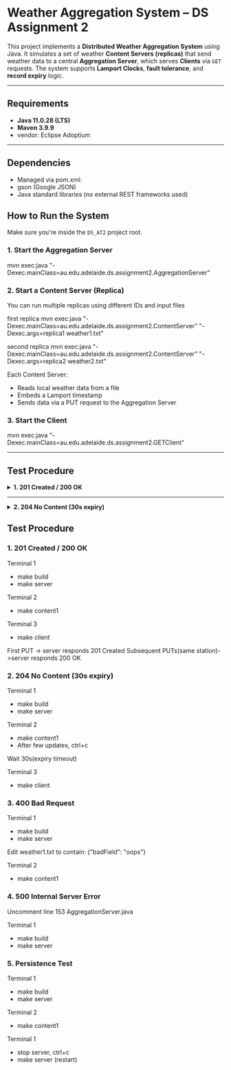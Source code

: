 # Weather Aggregation System – DS Assignment 2

This project implements a **Distributed Weather Aggregation System** using Java. It simulates a set of weather **Content Servers (replicas)** that send weather data to a central **Aggregation Server**, which serves **Clients** via `GET` requests. The system supports **Lamport Clocks**, **fault tolerance**, and **record expiry** logic.

---

## Requirements

- **Java 11.0.28 (LTS)**
- **Maven 3.9.9**
- vendor: Eclipse Adoptium

---

## Dependencies

- Managed via pom.xml:
- gson (Google JSON)
- Java standard libraries (no external REST frameworks used)

## How to Run the System

Make sure you're inside the `DS_AT2` project root.

### 1. **Start the Aggregation Server**

mvn exec:java "-Dexec.mainClass=au.edu.adelaide.ds.assignment2.AggregationServer"

### 2. **Start a Content Server (Replica)**

You can run multiple replicas using different IDs and input files

first replica
mvn exec:java "-Dexec.mainClass=au.edu.adelaide.ds.assignment2.ContentServer" "-Dexec.args=replica1 weather1.txt"

second replica
mvn exec:java "-Dexec.mainClass=au.edu.adelaide.ds.assignment2.ContentServer" "-Dexec.args=replica2 weather2.txt"

Each Content Server:
- Reads local weather data from a file
- Embeds a Lamport timestamp
- Sends data via a PUT request to the Aggregation Server

### 3. **Start the Client**

mvn exec:java "-Dexec.mainClass=au.edu.adelaide.ds.assignment2.GETClient"

---
## Test Procedure

<details>
  <summary><strong>1. 201 Created / 200 OK</strong></summary>

**Terminal 1**
- `make build`
- `make server`

**Terminal 2**
- `make content1`

**Terminal 3**
- `make client`

👉 First PUT → server responds **201 Created**  
👉 Subsequent PUTs (same station) → server responds **200 OK**

</details>

---

<details>
  <summary><strong>2. 204 No Content (30s expiry)</strong></summary>

**Terminal 1**
- `make build`
- `make server`

**Terminal 2**
- `make content1`
- After few updates, `ctrl+c`

⏳ Wait 30s (expiry timeout)

**Terminal 3**
- `make client`

👉 Server responds **204 No Content**

</details>

## Test Procedure

### 1. 201 Created / 200 OK 

Terminal 1
- make build
- make server

Terminal 2  
- make content1

Terminal 3
- make client

First PUT -> server responds 201 Created
Subsequent PUTs(same station)->server responds 200 OK

### 2. 204 No Content (30s expiry)

Terminal 1
- make build
- make server

Terminal 2
- make content1
- After few updates, ctrl+c

Wait 30s(expiry timeout)

Terminal 3
- make client

### 3. 400 Bad Request

Terminal 1
- make build
- make server

Edit weather1.txt to contain:
{"badField": "oops"}

Terminal 2
- make content1

### 4. 500 Internal Server Error

Uncomment line 153 AggregationServer.java

Terminal 1
- make build
- make server

### 5. Persistence Test

Terminal 1
- make build
- make server

Terminal 2
- make content1

Terminal 1
- stop server, ctrl+c
- make server (restart)


